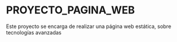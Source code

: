 # PROYECTO_PAGINA_WEB
Este proyecto se encarga de realizar una página web estática, sobre tecnologías avanzadas

